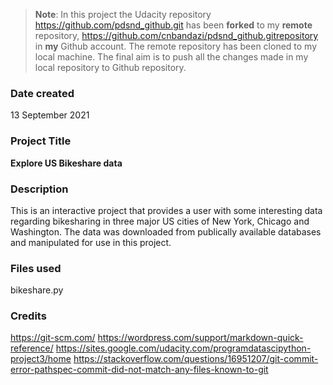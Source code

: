 >**Note**: In this project the Udacity repository https://github.com/pdsnd_github.git has been **forked** to my **remote** repository, https://github.com/cnbandazi/pdsnd_github.gitrepository in **my** Github account. The remote repository has been cloned to my local machine. The final aim is to push all the changes made in my local repository to Github repository.

### Date created
13 September 2021

### Project Title
**Explore US Bikeshare data**

### Description
This is an interactive project that provides a user with some interesting data regarding bikesharing in three major US cities of New York, Chicago and Washington. The data was downloaded from publically available databases and manipulated for use in this project.

### Files used
bikeshare.py

### Credits
https://git-scm.com/
https://wordpress.com/support/markdown-quick-reference/
https://sites.google.com/udacity.com/programdatascipython-project3/home
https://stackoverflow.com/questions/16951207/git-commit-error-pathspec-commit-did-not-match-any-files-known-to-git
